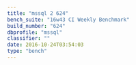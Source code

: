 ```yaml
---
title: "mssql 2 624"
bench_suite: "16w43 CI Weekly Benchmark"
build_number: "624"
dbprofile: "mssql"
classifier: ""
date: 2016-10-24T03:54:03
type: "bench"
---
```

